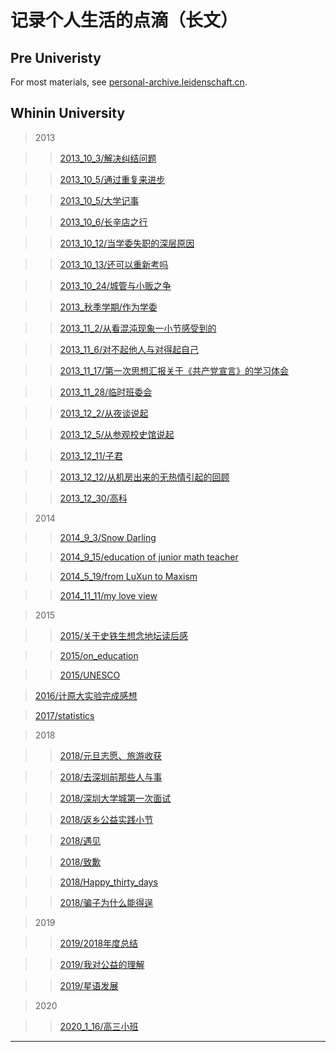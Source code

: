 # 记录个人生活的点滴（长文）

## Pre Univeristy
For most materials, see [personal-archive.leidenschaft.cn](http://personal-archive.leidenschaft.cn).


## Whinin University

> 2013

> > [2013_10_3/解决纠结问题](2013/解决纠结问题.html)

> > [2013_10_5/通过重复来进步](2013/通过重复来进步.html)

> > [2013_10_5/大学记事](2013/university_life.html)

> > [2013_10_6/长辛店之行](2013/长辛店之行.html)

> > [2013_10_12/当学委失职的深层原因](2013/当学委失职的深层原因.html)

> > [2013_10_13/还可以重新考吗](2013/还可以重新考吗.html)

> > [2013_10_24/城管与小贩之争](2013/城管与小贩之争.html)

> > [2013_秋季学期/作为学委](2013/作为学委.html)

> > [2013_11_2/从看混沌现象一小节感受到的](2013/从看混沌现象一小节感受到的.html)

> > [2013_11_6/对不起他人与对得起自己](2013/对不起他人与对得起自己.html)

> > [2013_11_17/第一次思想汇报关于《共产党宣言》的学习体会](2013/第一次思想汇报.html)

> > [2013_11_28/临时班委会](2013/临时班委会.html)

> > [2013_12_2/从夜谈说起](2013/宿舍夜谈.html)

> > [2013_12_5/从参观校史馆说起](2013/从参观校史馆说起.html)

> > [2013_12_11/子君](2013/子君.html)

> > [2013_12_12/从机房出来的无热情引起的回顾](2013/从机房出来的无热情引起的回顾.html)

> > [2013_12_30/高科](2013/high_tech.html)

> 2014

> > [2014_9_3/Snow Darling](2014/snow_darling.html)

> > [2014_9_15/education of junior math teacher](2014/education_of_junior_math_teacher)

> > [2014_5_19/from LuXun to Maxism](2014/from_LuXun_to_Maxism)

> > [2014_11_11/my love view](2014/my_love_view)

> 2015

> > [2015/关于史铁生想念地坛读后感](2015/关于史铁生想念地坛读后感)

> > [2015/on_education](2015/on_education)

> > [2015/UNESCO](2015/UNESCO)

> [2016/计原大实验完成感想](2016/计原大实验完成感想)

> [2017/statistics](2017/statistics.html)

> 2018

> > [2018/元旦志愿、旅游收获](2018/元旦志愿、旅游收获.html)

> > [2018/去深圳前那些人与事](2018/去深圳前那些人与事.html)

> > [2018/深圳大学城第一次面试](2018/深圳大学城第一次面试.html)

> > [2018/返乡公益实践小节](2018/返乡公益实践小节.html)

> > [2018/遇见](2018/遇见.html)

> > [2018/致歉](2018/致歉.html)

> > [2018/Happy_thirty_days](2018/Happy_thirty_days.html)

> > [2018/骗子为什么能得逞](2018/骗子为什么能得逞.html)

> 2019

> > [2019/2018年度总结](2019/summary.html)

> > [2019/我对公益的理解](2019/my_understanding_of_charity.html)

> > [2019/星语发展](2019/development_of_star_language.html)

> 2020

> > [2020_1_16/高三小班](2020/高三小班)

------
